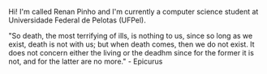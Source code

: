  Hi! I'm called Renan Pinho and I'm currently a computer science student at Universidade Federal de Pelotas (UFPel).

"So death, the most terrifying of ills, is nothing to us, since so long as we exist, death is not with us; but when death comes, then we do not exist. It does not concern either the living or the deadhm since for the former it is not, and for the latter are no more." - Epicurus
